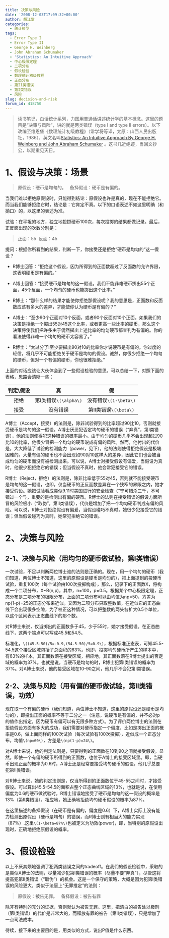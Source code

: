 ```yaml
---
title: 决策与风险
date: '2008-12-03T17:09:32+00:00'
author: 胡江堂
categories:
  - 统计模型
tags:
  - Error Type I
  - Error Type II
  - George H. Weinberg
  - John Abraham Schumaker
  - 'Statistics: An Intuitive Approach'
  - 中心极限定理
  - 二项分布
  - 假设检验
  - 数理统计初级教程
  - 正态分布
  - 第II类错误
  - 第I类错误
  - 风险
slug: decision-and-risk
forum_id: 418750
---
```


>读书笔记，白话统计系列，力图用普通话讲述统计学的基本概念。这里的题目是“决策与风险”，讲的就是两类错误（type I and type II errors）。以下改编至维恩堡《数理统计初级教程》（常学将等译，太原：山西人民出版社，1986），英文名叫[Statistics: An Intuitive Approach By George H. Weinberg and John Abraham Schumaker](http://books.google.com/books?id=x95dAAAAIAAJ&q=Statistics:+An+Intuitive+Approach&dq=Statistics:+An+Intuitive+Approach&ei=6Ug2SenRGIyYyASdoLDxAg&pgis=1) 。这书几近绝迹，当回文抄公，以期重见天日。

# 1、假设与决策：场景

> 原假设：硬币是均匀的。   备择假设：硬币是有偏的。

当我们难以拒绝原假设时，只能得到结论：原假设也许是真的，现在不能拒绝它。而当我们能够拒绝它时，结论是：它肯定不真。以下的口语表述不如这里明确（和拗口）的，以这里的表述为准。

试验：在平坦的地方，独立地投掷硬币100次，每次投掷的结果都做记录。最后，正反面出现的次数分别是：

> 正面：55  反面：45

提问：根据你所看到的结果，判断一下，你接受还是拒绝”硬币是均匀的“这一假设？

- R博士回答：“拒绝这个假设，因为所得到的正面数超过了反面数的允许界限，这表明硬币是有偏的。”

- A博士回答：“接受硬币是均匀的这一假设。我们不能非难硬币掷出55个正面，45个反面，一个均匀的硬币也能掷出这个比率。”

- R博士：“那什么样的结果才能使你拒绝那假设呢？我的意思是，正面数和反面数应该有多大的差异，才能使你认为硬币是有偏的？”

- A博士：“至少90个正面对10个反面，或者90个反面对10个正面。如果我们的决策是拒绝一个掷出55对45这个比率，或者更高一些比率的硬币，那么这个决策将使我们把许多由于偶然掷出上述比率的均匀硬币都宣判为有偏的。你的看法使得非难一个均匀的硬币太容易了。”

- R博士：“太过分了!至少要掷出90对10的比率你才说硬币是有偏的。你过度的轻信，将几乎不可能拒绝关于硬币是均匀的假设。诚然，你很少拒绝一个均匀的硬币，但对一个有偏的硬币，你也很难拒绝。”

上面的对话应该让大伙体会到了一些假设检验的意思。可以总结一下，对照下面的表格，思路会清晰一些：

|判定\假设      |真         |假          |
|:------------:|:---------:|:----------:|
|拒绝           |第I类错误`\(\alpha\)` |没有错误`\(1-\beta\)`  |
|接受           |没有错误   |第II类错误`\(\beta\)`  |

A博士（Accept，接受）的法则是，除非试验得到的比率超过90比10，否则就接受硬币是均匀的这一假设。A博士厌恶犯否定均匀硬币的错误（“弃真”，第I类错误），他的法则使得犯这种错误的概率最小。由于均匀的硬币几乎不会出现超过90比10的比率，他很少冒把一个均匀的硬币说成有偏的风险。然而，他付出的代价是，大大降低了试验的检测能力（power，见下），他的法则使得拒绝假设是极端困难的。大量有偏的硬币也不会出现如90对10这样大的差异，因此它们也会被当成均匀的硬币而没有被检测出来。可以说，A博士对接受假设有偏爱，当假设为真时，他很少犯拒绝它的错误；但当假设不真时，他会常犯接受它的错误。

R博士（Reject，拒绝）的法则是，除非比率低于55对45，否则就不能接受硬币是均匀的这一假设，也即，仅当硬币的正反面数差异在一个狭窄的界限之内，她才接受假设。她把试验看成类似9.11时美国进行的安全检查（“宁可错杀三千，不可错过一个”），重要的是检测出有偏的硬币。R博士的法则在接受错误的假设方面所冒的风险极小（“取伪”，第II类错误），代价是增加了把一个均匀硬币判成有偏的风险。可以说，R博士对拒绝假设有偏爱，当假设碰巧不真时，她很少犯接受它的错误；但当假设碰巧为真时，她常犯拒绝它的错误。

# 2、决策与风险
## 2-1、决策与风险（用均匀的硬币做试验，第I类错误）

一次试验，不足以判断两位博士谁的法则是正确的。现在，用一个均匀的硬币（我们知道，两位博士不知道，这里的原假设是硬币是均匀的），把上面提到的投硬币试验，重复100次（每个试验由100次投掷构成），那么，记录下的正面数X，将构成一个二项分布，X~B(n,p)，其中，n=100，p=0.5。根据某个中心极限定理，正态分布是二项分布的极限分布，上面的二项分布可以由均值为np=50，方差为np(1-p)=25的正态分布来近似。又因为二项分布只取整数值，在近似它的正态曲线下会出现很多空隙，为了校正这种情况，可以把整数的两头各扩大0.5个单位，以这个区间表示正态曲线下的那个数。

对R博士来说，仅当掷出的正面数多于45，少于55时，她才接受假设。在正态曲线下，这两个端点可以写成45.5和54.5。

标准化，`\((45.5-50)/5=-0.9,(54.5-50)/5=0.9\)`，根据标准正态表，可知45.5-54.5这个接受区域包括了总面积的63%。也即，投掷均匀硬币所产生的样本中，有63%的样本，其正面数落在接受区域，相应地，其正面数落在R博士提出的否定域的概率为37%。也就是说，当硬币是均匀的时，R博士犯第I类错误的概率为37%。对A博士来说，他的接受区域在10-90之间，他几乎不会犯第I类错误。

## 2-2、决策与风险（用有偏的硬币做试验，第II类错误，功效）

现在取一个有偏的硬币（我们知道，两位博士不知道，这里的原假设还是硬币是均匀的），即投出正面的概率不等于二分之一（注意，说硬币是有偏的，并不必对p的值作出指定，因为硬币有偏可以有无限多种方式）。为了评价两位博士的法则在拒绝假设方面有多大的成功，我们需要对硬币指定一个偏度，比如是掷出正面的概率是0.6，做上面同样的100次试验（每次试验有100次投掷），近似成一个正态分布，均值`\(np=60\)`，方差是`\(np(1-p)=24\)`。

对A博士来说，他的判定法则是，只要得到的正面数在10到90之间就接受假设。显然，即使一个有偏的硬币所得到的正面数，也位于A博士的接受区域里。即，当硬币出现正面的概率为0.6时，A博士还是经常要接受均匀硬币的假设，他几乎总要犯第II类错误。

对R博士来说，她的判定法则是，仅当所得到的正面数位于45-55之间时，才接受假设。可以算出45.5-54.5的面积占整个正态曲线区域的13%，也就是说，在使用偏度为0.6的硬币做试验时，R博士错误地接受了硬币是均匀的这一假设的概率是13%（第II类错误），相应地，她正确地拒绝均匀硬币假设的概率为87%。

在这里描述的备择假设（在硬币是有偏的，偏度是0.6）下，A博士实际上没有能力检测出原假设（硬币是均匀）的错误，而R博士则有相当大的能力实现（87%）.这里`\(1-\beta=87%\)`也被定义为功效(power)，即，当特别的原假设出现时，正确地拒绝原假设的概率。

# 3、假设检验

以上不厌其烦地强调了犯两类错误之间的tradeoff。在我们的假设检验中，采取的是类似A博士的法则，尽量减少犯第I类错误的概率（尽量不要“弃真”），尽管这将提高犯第II类错误（“取伪”）的机会。这是一个保守的策略，大概是因为犯第I类错误的风险更大，类似于法庭上“无罪推定”的法则：

> 原假设：被告无罪。   备择假设：被告有罪

除非有特别的充分的证据，否则就认为被告无罪。这里，把清白的被告处以极刑（第I类错误）的代价是非常大的，而释放有罪的被告（第II类错误），只是增加了一点司法成本。

待续，接下来的主要目的是，用类似的方式，说出P值是什么东西。
